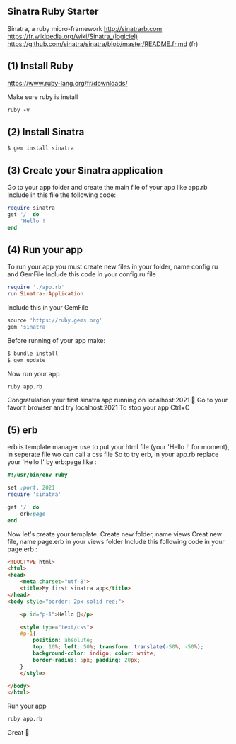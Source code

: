 ## Sinatra Ruby Starter

Sinatra, a ruby micro-framework
http://sinatrarb.com
https://fr.wikipedia.org/wiki/Sinatra_(logiciel)
https://github.com/sinatra/sinatra/blob/master/README.fr.md (fr)


## (1) Install Ruby
https://www.ruby-lang.org/fr/downloads/

Make sure ruby is install
```ruby
ruby -v
```

## (2) Install Sinatra
```bash
$ gem install sinatra
```

## (3) Create your Sinatra application
Go to your app folder and create the main file of your app like app.rb
Include in this file the following code:
```ruby
require sinatra
get '/' do
	'Hello !'
end
```

## (4) Run your app
To run your app you must create new files in your folder, name config.ru and GemFile
Include this code in your config.ru file
```ruby
require './app.rb'
run Sinatra::Application
```
Include this in your GemFile
```ruby
source 'https://ruby.gems.org'
gem 'sinatra'
```

Before running of your app make: 
```bash
$ bundle install
$ gem update
```

Now run your app
```bash
ruby app.rb
```

Congratulation your first sinatra app running on localhost:2021 🎉
Go to your favorit browser and try localhost:2021
To stop your app Ctrl+C


## (5) erb
erb is template manager use to put your html file (your 'Hello !' for moment), in seperate file wo can call a css file
So to try erb, in your app.rb replace your 'Hello !' by erb:page like :
```ruby
#!/usr/bin/env ruby

set :port, 2021
require 'sinatra'

get '/' do
	erb:page
end
```
Now let's create your template.
Create new folder, name views
Creat new file, name page.erb in your views folder
Include this following code in your page.erb :
```html
<!DOCTYPE html>
<html>
<head>
	<meta charset="utf-8">
	<title>My first sinatra app</title>
</head>
<body style="border: 2px solid red;">

	<p id="p-1">Hello 👋</p>

	<style type="text/css">
	#p-1{
		position: absolute;
		top: 10%; left: 50%; transform: translate(-50%, -50%);
		background-color: indigo; color: white;
		border-radius: 5px; padding: 20px;
	}
	</style>

</body>
</html>
```

Run your app
```bash
ruby app.rb
```
Great 🎉